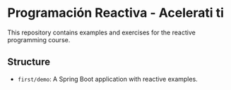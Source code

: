 # Programación Reactiva - Acelerati ti

This repository contains examples and exercises for the reactive programming course.

## Structure

*   `first/demo`: A Spring Boot application with reactive examples.

